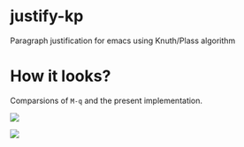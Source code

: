 # justify-kp

Paragraph justification for emacs using Knuth/Plass algorithm

# How it looks?

Comparsions of `M-q` and the present implementation.

![](http://i.imgur.com/ibZGDLZ.png)

![](http://i.imgur.com/tJviUxp.png)
